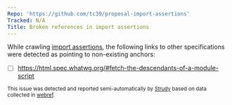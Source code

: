```yaml
---
Repo: 'https://github.com/tc39/proposal-import-assertions'
Tracked: N/A
Title: Broken references in import assertions
---
```


While crawling [import assertions](https://tc39.es/proposal-import-assertions/), the following links to other specifications were detected as pointing to non-existing anchors:
* [ ] https://html.spec.whatwg.org/#fetch-the-descendants-of-a-module-script

<sub>This issue was detected and reported semi-automatically by [Strudy](https://github.com/w3c/strudy/) based on data collected in [webref](https://github.com/w3c/webref/).</sub>
